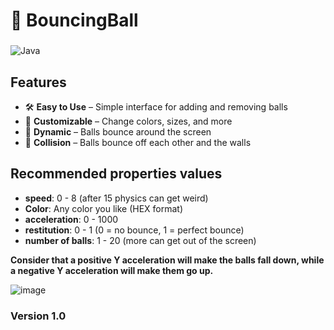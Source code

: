 # 🏐 BouncingBall
###
![Java](https://img.shields.io/badge/built%20with-Java-red)

## Features

- 🛠️ **Easy to Use** – Simple interface for adding and removing balls
- 🎨 **Customizable** – Change colors, sizes, and more
- 🔄 **Dynamic** – Balls bounce around the screen
- 🫸 **Collision** – Balls bounce off each other and the walls

## Recommended properties values

- **speed**: 0 - 8 (after 15 physics can get weird)
- **Color**: Any color you like (HEX format)
- **acceleration**: 0 - 1000
- **restitution**: 0 - 1 (0 = no bounce, 1 = perfect bounce)
- **number of balls**: 1 - 20 (more can get out of the screen)

**Consider that a positive Y acceleration will make the balls fall down, while a negative Y acceleration will make them go up.**

![image](https://github.com/user-attachments/assets/ecb1603b-09a2-49e3-9cef-6fe6c2c928ec)

### Version 1.0
